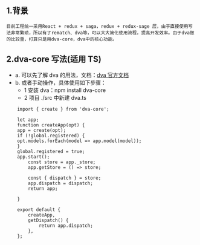 ## 1.背景

    目前工程统一采用React + redux + saga，redux + redux-sage 层，由于直接使用写法非常繁琐，所以有了rematch、dva等，可以大大简化使用流程，提高开发效率。由于dva做的比较重，打算只是用dva-core，dva中的核心功能。

## 2.dva-core 写法(适用 TS)

- a. 可以先了解 dva 的用法，文档：[dva 官方文档](https://dvajs.com/)
- b. 或者手动操作，具体使用如下步骤：
  - 1 安装 dva：npm install dva-core
  - 2 项目 ./src 中新建 dva.ts

```
    import { create } from 'dva-core';

    let app;
    function createApp(opt) {
    app = create(opt);
    if (!global.registered) {
    opt.models.forEach(model => app.model(model));
    }
    global.registered = true;
    app.start();
        const store = app._store;
        app.getStore = () => store;

        const { dispatch } = store;
        app.dispatch = dispatch;
        return app;

    }

    export default {
        createApp,
        getDispatch() {
            return app.dispatch;
        },
    };
```

